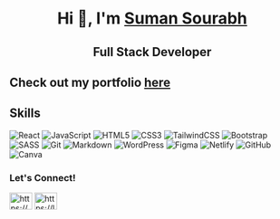 <h1 align="center">Hi 👋, I'm <a href="https://sumansourabh.netlify.app/">Suman Sourabh</a></h1>
<h2 align="center">Full Stack Developer</h2>

<!-- <p align="left"> <img src="https://komarev.com/ghpvc/?username=sumansourabh14&label=Profile%20views&color=0e75b6&style=flat" alt="sumansourabh14" /> </p> -->

## Check out my portfolio <a href="https://sumansourabh.netlify.app/">here</a>

## Skills
![React](https://img.shields.io/badge/react-%2320232a.svg?style=for-the-badge&logo=react&logoColor=%2361DAFB)
![JavaScript](https://img.shields.io/badge/javascript-%23323330.svg?style=for-the-badge&logo=javascript&logoColor=%23F7DF1E)
![HTML5](https://img.shields.io/badge/html5-%23E34F26.svg?style=for-the-badge&logo=html5&logoColor=white)
![CSS3](https://img.shields.io/badge/css3-%231572B6.svg?style=for-the-badge&logo=css3&logoColor=white)
![TailwindCSS](https://img.shields.io/badge/tailwindcss-%2338B2AC.svg?style=for-the-badge&logo=tailwind-css&logoColor=white)
![Bootstrap](https://img.shields.io/badge/bootstrap-%23563D7C.svg?style=for-the-badge&logo=bootstrap&logoColor=white)
![SASS](https://img.shields.io/badge/SASS-hotpink.svg?style=for-the-badge&logo=SASS&logoColor=white)
![Git](https://img.shields.io/badge/git-%23F05033.svg?style=for-the-badge&logo=git&logoColor=white)
![Markdown](https://img.shields.io/badge/markdown-%23000000.svg?style=for-the-badge&logo=markdown&logoColor=white)
![WordPress](https://img.shields.io/badge/WordPress-%23117AC9.svg?style=for-the-badge&logo=WordPress&logoColor=white)
![Figma](https://img.shields.io/badge/figma-%23F24E1E.svg?style=for-the-badge&logo=figma&logoColor=white)
![Netlify](https://img.shields.io/badge/netlify-%23000000.svg?style=for-the-badge&logo=netlify&logoColor=#00C7B7)
![GitHub](https://img.shields.io/badge/github-%23121011.svg?style=for-the-badge&logo=github&logoColor=white)
![Canva](https://img.shields.io/badge/Canva-%2300C4CC.svg?style=for-the-badge&logo=Canva&logoColor=white)

<h3 align="left">Let's Connect!</h3>
<p align="left">
<a href="https://linkedin.com/in/https://www.linkedin.com/in/sumansourabh14/" target="blank"><img align="center" src="https://raw.githubusercontent.com/rahuldkjain/github-profile-readme-generator/master/src/images/icons/Social/linked-in-alt.svg" alt="https://www.linkedin.com/in/sumansourabh14/" height="30" width="40" /></a>
<a href="https://www.leetcode.com/https://leetcode.com/sumansourabh/" target="blank"><img align="center" src="https://raw.githubusercontent.com/rahuldkjain/github-profile-readme-generator/master/src/images/icons/Social/leet-code.svg" alt="https://leetcode.com/sumansourabh/" height="30" width="40" /></a>
</p>

<!-- ## Projects

| S.No | Project Name | Tech Used | Github |
|:---:|:---:|:---:|:---:|
| 1 | [MovieDB - Database for Movies](https://movies-tv-db-react.web.app/) | ![React](https://img.shields.io/badge/react-%2320232a.svg?style=for-the-badge&logo=react&logoColor=%2361DAFB)![TailwindCSS](https://img.shields.io/badge/tailwindcss-%2338B2AC.svg?style=for-the-badge&logo=tailwind-css&logoColor=white)![Firebase](https://img.shields.io/badge/firebase-%23039BE5.svg?style=for-the-badge&logo=firebase) | [Link](https://github.com/Sumansourabh14/movie-database)
| 2 | [Portfolio Website](https://sumansourabh.netlify.app/) | ![React](https://img.shields.io/badge/react-%2320232a.svg?style=for-the-badge&logo=react&logoColor=%2361DAFB)![TailwindCSS](https://img.shields.io/badge/tailwindcss-%2338B2AC.svg?style=for-the-badge&logo=tailwind-css&logoColor=white)![Netlify](https://img.shields.io/badge/netlify-%23000000.svg?style=for-the-badge&logo=netlify&logoColor=#00C7B7) | [Link](https://github.com/Sumansourabh14/Portfolio-v2)
| 3 | [Movies Website with API](https://sumansourabh14.github.io/Movies-TV-Website/) | ![HTML5](https://img.shields.io/badge/html5-%23E34F26.svg?style=for-the-badge&logo=html5&logoColor=white)![CSS3](https://img.shields.io/badge/css3-%231572B6.svg?style=for-the-badge&logo=css3&logoColor=white)![JavaScript](https://img.shields.io/badge/javascript-%23323330.svg?style=for-the-badge&logo=javascript&logoColor=%23F7DF1E) | [Link](https://github.com/Sumansourabh14/Movies-TV-Website) |
| 4 | [Krypto - Modern UI/UX Website](https://krypto-website.netlify.app/) | ![React](https://img.shields.io/badge/react-%2320232a.svg?style=for-the-badge&logo=react&logoColor=%2361DAFB)![TailwindCSS](https://img.shields.io/badge/tailwindcss-%2338B2AC.svg?style=for-the-badge&logo=tailwind-css&logoColor=white)![CSS3](https://img.shields.io/badge/css3-%231572B6.svg?style=for-the-badge&logo=css3&logoColor=white)![Figma](https://img.shields.io/badge/figma-%23F24E1E.svg?style=for-the-badge&logo=figma&logoColor=white) | [Link](https://github.com/Sumansourabh14/modern-ui-ux-website) |
| 5 | [Apple Website Clone](https://apple-clone-suman-sourabh.netlify.app/) | ![React](https://img.shields.io/badge/react-%2320232a.svg?style=for-the-badge&logo=react&logoColor=%2361DAFB)![TailwindCSS](https://img.shields.io/badge/tailwindcss-%2338B2AC.svg?style=for-the-badge&logo=tailwind-css&logoColor=white)![Netlify](https://img.shields.io/badge/netlify-%23000000.svg?style=for-the-badge&logo=netlify&logoColor=#00C7B7) | [Link](https://github.com/Sumansourabh14/apple-website-clone-v1) | -->

<!-- ## Trophies

[![trophy](https://github-profile-trophy.vercel.app/?username=Sumansourabh14)](https://github.com/ryo-ma/github-profile-trophy) -->

<!-- ## Stats

<p>&nbsp;<img align="center" src="https://github-readme-stats.vercel.app/api?username=sumansourabh14&show_icons=true&locale=en" alt="sumansourabh14" /></p> -->

<!-- <p><img align="center" src="https://github-readme-streak-stats.herokuapp.com/?user=sumansourabh14&" alt="sumansourabh14" /></p> -->

<!-- [![Ashutosh's github activity graph](https://activity-graph.herokuapp.com/graph?username=Sumansourabh14&theme=github)](https://github.com/ashutosh00710/github-readme-activity-graph) -->
